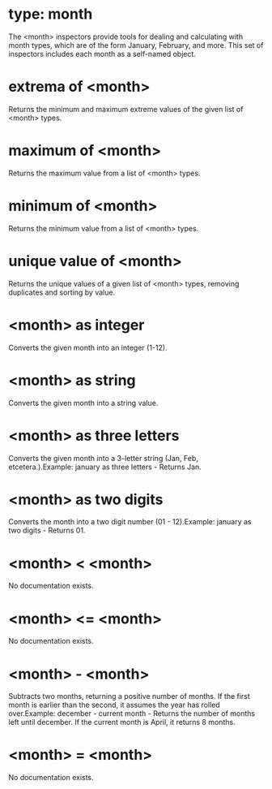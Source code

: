 # type: month

The &lt;month&gt; inspectors provide tools for dealing and calculating with month types, which are of the form January, February, and more. This set of inspectors includes each month as a self-named object.

# extrema of &lt;month&gt;

Returns the minimum and maximum extreme values of the given list of &lt;month&gt; types.

# maximum of &lt;month&gt;

Returns the maximum value from a list of &lt;month&gt; types.

# minimum of &lt;month&gt;

Returns the minimum value from a list of &lt;month&gt; types.

# unique value of &lt;month&gt;

Returns the unique values of a given list of &lt;month&gt; types, removing duplicates and sorting by value.

# &lt;month&gt; as integer

Converts the given month into an integer (1-12).

# &lt;month&gt; as string

Converts the given month into a string value.

# &lt;month&gt; as three letters

Converts the given month into a 3-letter string (Jan, Feb, etcetera.).Example: january as three letters - Returns Jan.

# &lt;month&gt; as two digits

Converts the month into a two digit number (01 - 12).Example: january as two digits - Returns 01.

# &lt;month&gt; &lt; &lt;month&gt;

No documentation exists.

# &lt;month&gt; &lt;= &lt;month&gt;

No documentation exists.

# &lt;month&gt; - &lt;month&gt;

Subtracts two months, returning a positive number of months. If the first month is earlier than the second, it assumes the year has rolled over.Example: december - current month - Returns the number of months left until december. If the current month is April, it returns 8 months.

# &lt;month&gt; = &lt;month&gt;

No documentation exists.
